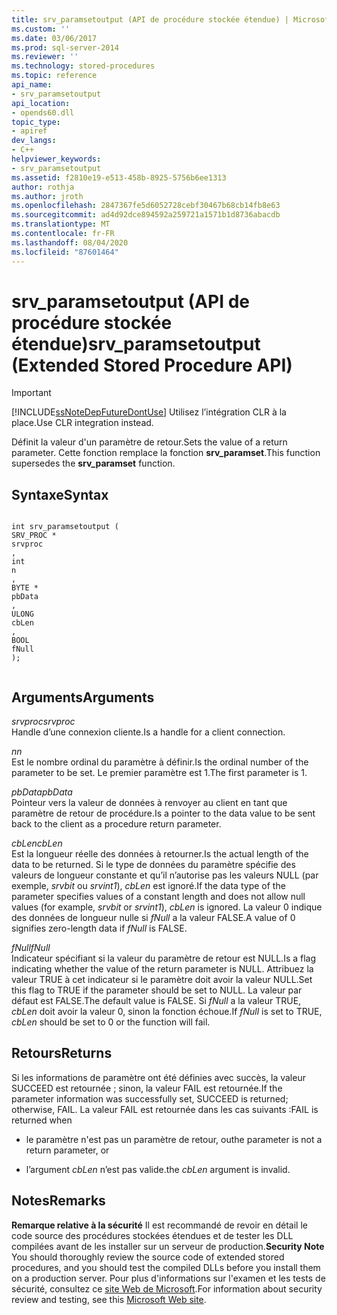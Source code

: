 ```yaml
---
title: srv_paramsetoutput (API de procédure stockée étendue) | Microsoft Docs
ms.custom: ''
ms.date: 03/06/2017
ms.prod: sql-server-2014
ms.reviewer: ''
ms.technology: stored-procedures
ms.topic: reference
api_name:
- srv_paramsetoutput
api_location:
- opends60.dll
topic_type:
- apiref
dev_langs:
- C++
helpviewer_keywords:
- srv_paramsetoutput
ms.assetid: f2810e19-e513-458b-8925-5756b6ee1313
author: rothja
ms.author: jroth
ms.openlocfilehash: 2847367fe5d6052728cebf30467b68cb14fb8e63
ms.sourcegitcommit: ad4d92dce894592a259721a1571b1d8736abacdb
ms.translationtype: MT
ms.contentlocale: fr-FR
ms.lasthandoff: 08/04/2020
ms.locfileid: "87601464"
---
```

# <a name="srv_paramsetoutput-extended-stored-procedure-api"></a><span data-ttu-id="87bdd-102">srv_paramsetoutput (API de procédure stockée étendue)</span><span class="sxs-lookup"><span data-stu-id="87bdd-102">srv_paramsetoutput (Extended Stored Procedure API)</span></span>
    
> [!IMPORTANT]  
>  [!INCLUDE[ssNoteDepFutureDontUse](../../includes/ssnotedepfuturedontuse-md.md)] <span data-ttu-id="87bdd-103">Utilisez l’intégration CLR à la place.</span><span class="sxs-lookup"><span data-stu-id="87bdd-103">Use CLR integration instead.</span></span>  
  
 <span data-ttu-id="87bdd-104">Définit la valeur d'un paramètre de retour.</span><span class="sxs-lookup"><span data-stu-id="87bdd-104">Sets the value of a return parameter.</span></span> <span data-ttu-id="87bdd-105">Cette fonction remplace la fonction **srv_paramset**.</span><span class="sxs-lookup"><span data-stu-id="87bdd-105">This function supersedes the **srv_paramset** function.</span></span>  
  
## <a name="syntax"></a><span data-ttu-id="87bdd-106">Syntaxe</span><span class="sxs-lookup"><span data-stu-id="87bdd-106">Syntax</span></span>  
  
```  
  
int srv_paramsetoutput (  
SRV_PROC *  
srvproc  
,  
int  
n  
,  
BYTE *  
pbData  
,  
ULONG   
cbLen  
,  
BOOL  
fNull   
);  
  
```  
  
## <a name="arguments"></a><span data-ttu-id="87bdd-107">Arguments</span><span class="sxs-lookup"><span data-stu-id="87bdd-107">Arguments</span></span>  
 <span data-ttu-id="87bdd-108">*srvproc*</span><span class="sxs-lookup"><span data-stu-id="87bdd-108">*srvproc*</span></span>  
 <span data-ttu-id="87bdd-109">Handle d’une connexion cliente.</span><span class="sxs-lookup"><span data-stu-id="87bdd-109">Is a handle for a client connection.</span></span>  
  
 <span data-ttu-id="87bdd-110">*n*</span><span class="sxs-lookup"><span data-stu-id="87bdd-110">*n*</span></span>  
 <span data-ttu-id="87bdd-111">Est le nombre ordinal du paramètre à définir.</span><span class="sxs-lookup"><span data-stu-id="87bdd-111">Is the ordinal number of the parameter to be set.</span></span> <span data-ttu-id="87bdd-112">Le premier paramètre est 1.</span><span class="sxs-lookup"><span data-stu-id="87bdd-112">The first parameter is 1.</span></span>  
  
 <span data-ttu-id="87bdd-113">*pbData*</span><span class="sxs-lookup"><span data-stu-id="87bdd-113">*pbData*</span></span>  
 <span data-ttu-id="87bdd-114">Pointeur vers la valeur de données à renvoyer au client en tant que paramètre de retour de procédure.</span><span class="sxs-lookup"><span data-stu-id="87bdd-114">Is a pointer to the data value to be sent back to the client as a procedure return parameter.</span></span>  
  
 <span data-ttu-id="87bdd-115">*cbLen*</span><span class="sxs-lookup"><span data-stu-id="87bdd-115">*cbLen*</span></span>  
 <span data-ttu-id="87bdd-116">Est la longueur réelle des données à retourner.</span><span class="sxs-lookup"><span data-stu-id="87bdd-116">Is the actual length of the data to be returned.</span></span> <span data-ttu-id="87bdd-117">Si le type de données du paramètre spécifie des valeurs de longueur constante et qu’il n’autorise pas les valeurs NULL (par exemple, *srvbit* ou *srvint1*), *cbLen* est ignoré.</span><span class="sxs-lookup"><span data-stu-id="87bdd-117">If the data type of the parameter specifies values of a constant length and does not allow null values (for example, *srvbit* or *srvint1*), *cbLen* is ignored.</span></span> <span data-ttu-id="87bdd-118">La valeur 0 indique des données de longueur nulle si *fNull* a la valeur FALSE.</span><span class="sxs-lookup"><span data-stu-id="87bdd-118">A value of 0 signifies zero-length data if *fNull* is FALSE.</span></span>  
  
 <span data-ttu-id="87bdd-119">*fNull*</span><span class="sxs-lookup"><span data-stu-id="87bdd-119">*fNull*</span></span>  
 <span data-ttu-id="87bdd-120">Indicateur spécifiant si la valeur du paramètre de retour est NULL.</span><span class="sxs-lookup"><span data-stu-id="87bdd-120">Is a flag indicating whether the value of the return parameter is NULL.</span></span> <span data-ttu-id="87bdd-121">Attribuez la valeur TRUE à cet indicateur si le paramètre doit avoir la valeur NULL.</span><span class="sxs-lookup"><span data-stu-id="87bdd-121">Set this flag to TRUE if the parameter should be set to NULL.</span></span> <span data-ttu-id="87bdd-122">La valeur par défaut est FALSE.</span><span class="sxs-lookup"><span data-stu-id="87bdd-122">The default value is FALSE.</span></span> <span data-ttu-id="87bdd-123">Si *fNull* a la valeur TRUE, *cbLen* doit avoir la valeur 0, sinon la fonction échoue.</span><span class="sxs-lookup"><span data-stu-id="87bdd-123">If *fNull* is set to TRUE, *cbLen* should be set to 0 or the function will fail.</span></span>  
  
## <a name="returns"></a><span data-ttu-id="87bdd-124">Retours</span><span class="sxs-lookup"><span data-stu-id="87bdd-124">Returns</span></span>  
 <span data-ttu-id="87bdd-125">Si les informations de paramètre ont été définies avec succès, la valeur SUCCEED est retournée ; sinon, la valeur FAIL est retournée.</span><span class="sxs-lookup"><span data-stu-id="87bdd-125">If the parameter information was successfully set, SUCCEED is returned; otherwise, FAIL.</span></span> <span data-ttu-id="87bdd-126">La valeur FAIL est retournée dans les cas suivants :</span><span class="sxs-lookup"><span data-stu-id="87bdd-126">FAIL is returned when</span></span>  
  
-   <span data-ttu-id="87bdd-127">le paramètre n'est pas un paramètre de retour, ou</span><span class="sxs-lookup"><span data-stu-id="87bdd-127">the parameter is not a return parameter, or</span></span>  
  
-   <span data-ttu-id="87bdd-128">l’argument *cbLen* n’est pas valide.</span><span class="sxs-lookup"><span data-stu-id="87bdd-128">the *cbLen* argument is invalid.</span></span>  
  
## <a name="remarks"></a><span data-ttu-id="87bdd-129">Notes</span><span class="sxs-lookup"><span data-stu-id="87bdd-129">Remarks</span></span>  
 <span data-ttu-id="87bdd-130">**Remarque relative à la sécurité** Il est recommandé de revoir en détail le code source des procédures stockées étendues et de tester les DLL compilées avant de les installer sur un serveur de production.</span><span class="sxs-lookup"><span data-stu-id="87bdd-130">**Security Note** You should thoroughly review the source code of extended stored procedures, and you should test the compiled DLLs before you install them on a production server.</span></span> <span data-ttu-id="87bdd-131">Pour plus d'informations sur l'examen et les tests de sécurité, consultez ce [site Web de Microsoft](https://go.microsoft.com/fwlink/?LinkID=54761&amp;clcid=0x409https://msdn.microsoft.com/security/).</span><span class="sxs-lookup"><span data-stu-id="87bdd-131">For information about security review and testing, see this [Microsoft Web site](https://go.microsoft.com/fwlink/?LinkID=54761&amp;clcid=0x409https://msdn.microsoft.com/security/).</span></span>  
  
  
